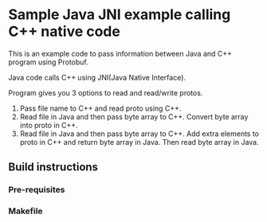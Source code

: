 # Sample Java JNI example calling C++ native code

This is an example code to pass information between Java and C++ program using Protobuf.

Java code calls C++ using JNI(Java Native Interface).

Program gives you 3 options to read and read/write protos.

1. Pass file name to C++ and read proto using C++.
2. Read file in Java and then pass byte array to C++. Convert byte array into proto in C++.
3. Read file in Java and then pass byte array to C++. Add extra elements to proto in C++ and return byte array in Java. Then read byte array in Java.



## Build instructions

### Pre-requisites

### Makefile